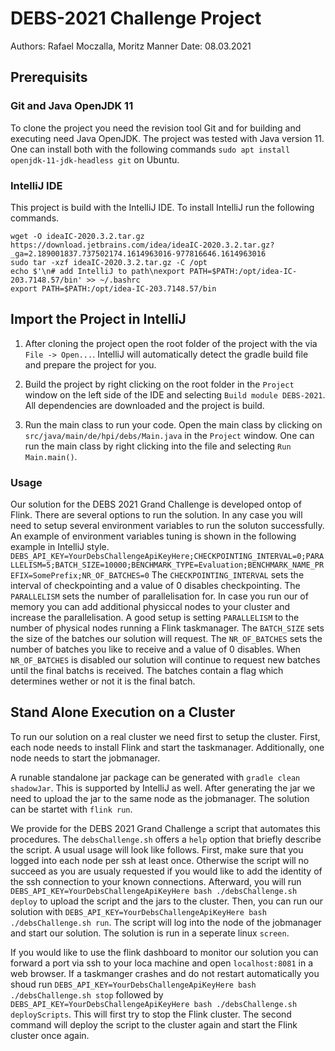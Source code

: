# DEBS-2021 Challenge Project
Authors: Rafael Moczalla, Moritz Manner
Date: 08.03.2021

## Prerequisits

### Git and Java OpenJDK 11
To clone the project you need the revision tool Git and for building and executing
need Java OpenJDK. The project was tested with Java version 11. One can install
both with the following commands `sudo apt install openjdk-11-jdk-headless git` on
Ubuntu.

### IntelliJ IDE
This project is build with the IntelliJ IDE. To install IntelliJ run the following
commands.
```
wget -O ideaIC-2020.3.2.tar.gz https://download.jetbrains.com/idea/ideaIC-2020.3.2.tar.gz?_ga=2.189001837.737502174.1614963016-977816646.1614963016
sudo tar -xzf ideaIC-2020.3.2.tar.gz -C /opt
echo $'\n# add IntelliJ to path\nexport PATH=$PATH:/opt/idea-IC-203.7148.57/bin' >> ~/.bashrc
export PATH=$PATH:/opt/idea-IC-203.7148.57/bin
```

## Import the Project in IntelliJ
1. After cloning the project open the root folder of the project with the via 
   `File -> Open...`. IntelliJ will automatically detect the gradle build file 
   and prepare the project for you.
   
2. Build the project by right clicking on the root folder in the `Project` window
   on the left side of the IDE and selecting `Build module DEBS-2021`. All
   dependencies are downloaded and the project is build.
   
3. Run the main class to run your code. Open the main class by clicking on
   `src/java/main/de/hpi/debs/Main.java` in the `Project` window. One can run the
   main class by right clicking into the file and selecting `Run Main.main()`.

### Usage
Our solution for the DEBS 2021 Grand Challenge is developed ontop of Flink. There are
several options to run the solution. In any case you will need to setup several
environment variables to run the soluton successfully. An example of environment
variables tuning is shown in the following example in IntelliJ style.
`DEBS_API_KEY=YourDebsChallengeApiKeyHere;CHECKPOINTING_INTERVAL=0;PARALLELISM=5;BATCH_SIZE=10000;BENCHMARK_TYPE=Evaluation;BENCHMARK_NAME_PREFIX=SomePrefix;NR_OF_BATCHES=0`
The `CHECKPOINTING_INTERVAL` sets the interval of checkpointing and a value of 0
disables checkpointing. The `PARALLELISM` sets the number of parallelisation for. In
case you run our of memory you can add additional physiccal nodes to your cluster and
increase the parallelisation. A good setup is setting `PARALLELISM` to the number of
physical nodes running a Flink taskmanager. The `BATCH_SIZE` sets the size of the
batches our solution will request. The `NR_OF_BATCHES` sets the number of batches
you like to receive and a value of 0 disables. When `NR_OF_BATCHES` is disabled our
solution will continue to request new batches until the final batchs is received.
The batches contain a flag which determines wether or not it is the final batch.

## Stand Alone Execution on a Cluster
To run our solution on a real cluster we need first to setup the cluster. First, each
node needs to install Flink and start the taskmanager. Additionally, one node needs
to start the jobmanager.

A runable standalone jar package can be generated with `gradle clean shadowJar`. This
is supported by IntelliJ as well. After generating the jar we need to upload the jar
to the same node as the jobmanager. The solution can be startet with `flink run`.

We provide for the DEBS 2021 Grand Challenge a script that automates this procedures.
The `debsChallenge.sh` offers a `help` option that briefly describe
the script. A usual usage will look like follows. First, make sure that you logged
into each node per ssh at least once. Otherwise the script will no succeed as you are
usualy requested if you would like to add the identity of the ssh connection to your
known connections. Afterward, you will run
`DEBS_API_KEY=YourDebsChallengeApiKeyHere bash ./debsChallenge.sh deploy` to upload
the script and the jars to the cluster. Then, you can run our solution with
`DEBS_API_KEY=YourDebsChallengeApiKeyHere bash ./debsChallenge.sh run`. The script
will log into the node of the jobmanager and start our solution. The solution is run
in a seperate linux `screen`.

If you would like to use the flink dashboard to monitor our solution you can forward
a port via ssh to your loca machine and open `localhost:8081` in a web browser. If
a taskmanger crashes and do not restart automatically you shoud run
`DEBS_API_KEY=YourDebsChallengeApiKeyHere bash ./debsChallenge.sh stop` followed by
`DEBS_API_KEY=YourDebsChallengeApiKeyHere bash ./debsChallenge.sh deployScripts`.
This will first try to stop the Flink cluster. The second command will deploy the
script to the cluster again and start the Flink cluster once again.
